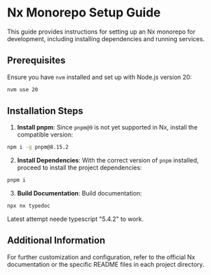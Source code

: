 
# Nx Monorepo Setup Guide

This guide provides instructions for setting up an Nx monorepo for development, including installing dependencies and running services.

## Prerequisites

Ensure you have `nvm` installed and set up with Node.js version 20:

```bash
nvm use 20
```

## Installation Steps

1. **Install pnpm**:
Since `pnpm@9` is not yet supported in Nx, install the compatible version:

```bash
npm i -g pnpm@8.15.2
```

2. **Install Dependencies**:
With the correct version of `pnpm` installed, proceed to install the project dependencies:

```bash
pnpm i
```


3. **Build Documentation**:
Build documentation:

```bash
npx nx typedoc
```
Latest attempt neede typescript "5.4.2" to work.

## Additional Information

For further customization and configuration, refer to the official Nx documentation or the specific README files in each project directory.
